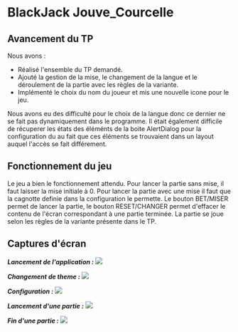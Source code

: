 # BlackJack Jouve_Courcelle

## Avancement du TP

Nous avons :
  * Réalisé l'ensemble du TP demandé.
  * Ajouté la gestion de la mise, le changement de la langue et le déroulement de la partie avec les règles de la variante.
  * Implémenté le choix du nom du joueur et mis une nouvelle icone pour le jeu.

Nous avons eu des difficulté pour le choix de la langue donc ce dernier ne se fait pas dynamiquement dans le programme. Il était également difficile de récuperer les états des éléménts de la boite AlertDialog pour la configuration du au fait que ces éléments se trouvaient dans un layout auquel l'accès se fait différement.

## Fonctionnement du jeu

Le jeu a bien le fonctionnement attendu. Pour lancer la partie sans mise, il faut laisser la mise initiale à 0. Pour lancer la partie avec une mise il faut que la cagnotte definie dans la configuration le permette. Le bouton BET/MISER permet de lancer la partie, le bouton RESET/CHANGER permet d'effacer le contenu de l'écran correspondant à une partie terminée. La partie se joue selon les règles de la variante présente dans le TP.

## Captures d'écran

***Lancement de l'application :***
![](screenshots/start.png)

***Changement de theme :***
![](screenshots/theme.png)

***Configuration :***
![](screenshots/config.png)

***Lancement d'une partie :***
![](screenshots/play.png)

***Fin d'une partie :***
![](screenshots/end.png)

